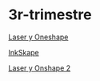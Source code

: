 # 3r-trimestre


[Laser y Oneshape](https://github.com/St1v3n3223/1er-Trimestre/blob/b41c8f5a0d65e186affa914fa5d847684570d7e2/Laser%20y%20oneShape.MD)

[InkSkape](https://github.com/St1v3n3223/1er-Trimestre/blob/8a5486cd633c4f816751adea9909f705a666b47c/INKSCAPE.MD)

[Laser y Onshape 2](https://github.com/St1v3n3223/1er-Trimestre-y-2n-trimestre/blob/8a5486cd633c4f816751adea9909f705a666b47c/Laser%20y%20oneShape.MD)

